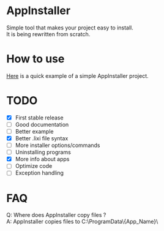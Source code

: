 # AppInstaller
Simple tool that makes your project easy to install.  
It is being rewritten from scratch.  

# How to use
[Here](https://github.com/LDev-IX/AppInstaller/tree/main/example) is a quick example of a simple AppInstaller project.  

# TODO
- [x] First stable release
- [ ] Good documentation
- [ ] Better example
- [x] Better .lixi file syntax
- [ ] More installer options/commands
- [ ] Uninstalling programs
- [x] More info about apps
- [ ] Optimize code
- [ ] Exception handling

# FAQ
Q: Where does AppInstaller copy files ?  
A: AppInstaller copies files to C:\ProgramData\\{App_Name}\  
